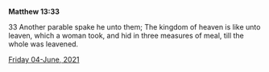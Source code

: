 **Matthew 13:33**

33 Another parable spake he unto them; The kingdom of heaven is like unto leaven, which a woman took, and hid in three measures of meal, till the whole was leavened.

[Friday 04-June, 2021](https://t.me/s/daily_scripture)

